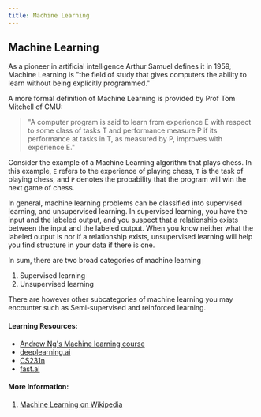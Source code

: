 ```yaml
---
title: Machine Learning
---
```

## Machine Learning

As a pioneer in artificial intelligence Arthur Samuel defines it in 1959, Machine Learning is "the field of study that gives computers the ability to learn without being explicitly programmed."

A more formal definition of Machine Learning is provided by Prof Tom Mitchell of CMU:

> "A computer program is said to learn from experience E with respect to some class of tasks T and performance measure P if its performance at tasks in T, as measured by P, improves with experience E."

Consider the example of a Machine Learning algorithm that plays chess. In this example, `E` refers to the experience of playing chess, `T` is the task of playing chess, and `P` denotes the probability that the program will win the next game of chess.

In general, machine learning problems can be classified into supervised learning, and unsupervised learning. In supervised learning, you have the input and the labeled output, and you suspect that a relationship exists between the input and the labeled output. When you know neither what the labeled output is nor if a relationship exists, unsupervised learning will help you find structure in your data if there is one.

In sum, there are two broad categories of machine learning

1. Supervised learning
2. Unsupervised learning

There are however other subcategories of machine learning you may encounter such as Semi-supervised and reinforced learning.

#### Learning Resources:
* <a href="http://ml-class.org">Andrew Ng's Machine learning course</a>
* <a href="https://www.deeplearning.ai/">deeplearning.ai</a>
* <a href="http://cs231n.stanford.edu/">CS231n</a>
* <a href="http://course.fast.ai/">fast.ai</a>

#### More Information:

1. <a href='https://en.wikipedia.org/wiki/Machine_learning' target='_blank' rel='nofollow'>Machine Learning on Wikipedia</a>
